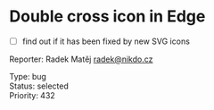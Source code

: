 # Double cross icon in Edge

- [ ] find out if it has been fixed by new SVG icons

Reporter: Radek Matěj <radek@nikdo.cz>  

Type: bug  
Status: selected  
Priority: 432
